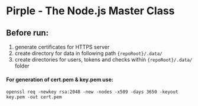 # Pirple - The Node.js Master Class

## Before run:

1. generate certificates for HTTPS server
2. create directory for data in following path `{repoRoot}/.data/`
3. create directories for users, tokens and checks within `{repoRoot}/.data/` folder
#### For generation of cert.pem & key.pem use:

```shell
openssl req -newkey rsa:2048 -new -nodes -x509 -days 3650 -keyout key.pem -out cert.pem
```
